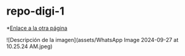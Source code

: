 # repo-digi-1

*[Enlace a la otra página](README.md)

![Descripción de la imagen](assets/WhatsApp Image 2024-09-27 at 10.25.24 AM.jpeg)
